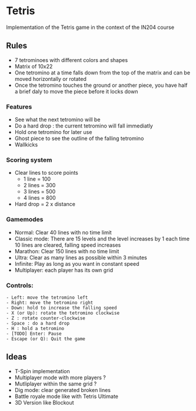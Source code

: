 # Tetris

Implementation of the Tetris game in the context of the IN204 course

## Rules
- 7 tetrominoes with different colors and shapes
- Matrix of 10x22
- One tetromino at a time falls down from the top of the matrix and can be moved horizontally or rotated 
- Once the tetromino touches the ground or another piece, you have half a brief daly to move the piece before it locks down

### Features
- See what the next tetromino will be
- Do a hard drop : the current tetromino will fall immediatly
- Hold one tetromino for later use
- Ghost piece to see the outline of the falling tetromino
- Wallkicks

### Scoring system
- Clear lines to score points
    - 1 line = 100
    - 2 lines = 300
    - 3 lines = 500
    - 4 lines = 800
- Hard drop = 2 x distance


### Gamemodes
- Normal: Clear 40 lines with no time limit
- Classic mode: There are 15 levels and the level increases by 1 each time 10 lines are cleared, falling speed increases
- Marathon: Clear 150 lines with no time limit
- Ultra: Clear as many lines as possible within 3 minutes
- Infinite: Play as long as you want in constant speed
- Multiplayer: each player has its own grid

### Controls:
    - Left: move the tetromino left
    - Right: move the tetromino right
    - Down: hold to increase the falling speed
    - X (or Up): rotate the tetromino clockwise
    - Z : rotate counter-clockwise
    - Space : do a hard drop
    - H : hold a tetromino
    - [TODO] Enter: Pause
    - Escape (or Q): Quit the game


## Ideas
- T-Spin implementation
- Multiplayer mode with more players ?
- Mutliplayer within the same grid ?
- Dig mode: clear generated broken lines
- Battle royale mode like with Tetris Ultimate
- 3D Version like Blockout

